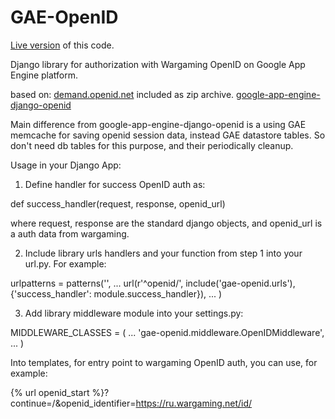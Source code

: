 GAE-OpenID
==========

[Live version](http://openid-gae.appspot.com) of this code.

Django library for authorization with Wargaming OpenID on Google App Engine platform.

based on: 
[demand.openid.net](https://code.google.com/p/demand/) included as zip archive.
[google-app-engine-django-openid](https://code.google.com/p/google-app-engine-django-openid/)

Main difference from google-app-engine-django-openid is a using GAE memcache for saving openid session data, instead GAE datastore tables. So don't need db tables for this purpose, and their periodically cleanup.

Usage in your Django App:

1. Define handler for success OpenID auth as:

def success_handler(request, response, openid_url)

where request, response are the standard django objects, and openid_url is a auth data from wargaming.

2. Include library urls handlers and your function from step 1  into your url.py. For example:

urlpatterns = patterns('',
    ...
    url(r'^openid/', include('gae-openid.urls'), {'success_handler': module.success_handler}),
    ...
)

3. Add library middleware module into your settings.py:

MIDDLEWARE_CLASSES = (
    ...
    'gae-openid.middleware.OpenIDMiddleware',
    ...
)

Into templates, for entry point to wargaming OpenID auth, you can use, for example:

{% url openid_start %}?continue=/&openid_identifier=https://ru.wargaming.net/id/
